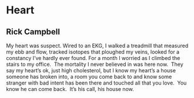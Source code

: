 # Heart
## Rick Campbell
My heart was suspect.
Wired to an EKG,
I walked a treadmill
that measured my ebb
and flow, tracked isotopes
that ploughed my veins,
looked for a constancy
I’ve hardly ever found.
For a month I worried
as I climbed the stairs
to my office.  The mortality
I never believed in
was here now.  They
say my heart’s ok,
just high cholesterol, but
I know my heart’s a house
someone has broken into,
a room you come back
to and know some stranger
with bad intent has been there
and touched all that you love.  You know
he can come back.  It’s his call,
his house now.